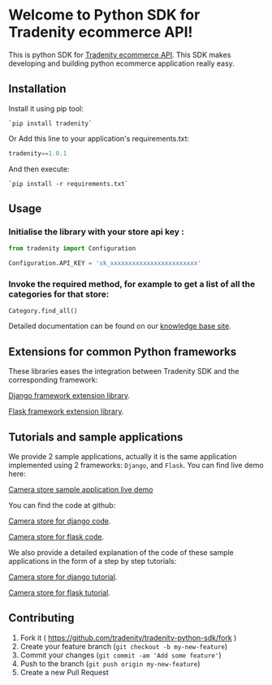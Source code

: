 Welcome to Python SDK for Tradenity ecommerce API!
=====================

This is python SDK for [Tradenity ecommerce API](https://www.tradenity.com).
This SDK makes developing and building python ecommerce application really easy. 

## Installation

Install it using pip tool:

    `pip install tradenity`

Or Add this line to your application's requirements.txt:

```python
tradenity==1.0.1
```

And then execute:

    `pip install -r requirements.txt`



## Usage

### Initialise the library with your store api key :
```python
from tradenity import Configuration

Configuration.API_KEY = 'sk_xxxxxxxxxxxxxxxxxxxxxxxx'
```

### Invoke the required method, for example to get a list of all the categories for that store:

`Category.find_all()`


Detailed documentation can be found on our [knowledge base site](http://docs.tradenity.com/kb/sdk/python/).


## Extensions for common Python frameworks

These libraries eases the integration between Tradenity SDK and the corresponding framework:

[Django framework extension library](https://github.com/tradenity/python-sdk-django-ext).

[Flask framework  extension library](https://github.com/tradenity/python-sdk-flask-ext).


## Tutorials and sample applications

We provide 2 sample applications, actually it is the same application implemented using 2 frameworks: `Django`, and `Flask`.
You can find live demo here:

[Camera store sample application live demo](http://camera-store-sample.tradenity.com/)

You can find the code at github:

[Camera store for django code](https://github.com/tradenity/camerastore-python-django-sample).

[Camera store for flask code](https://github.com/tradenity/camerastore-python-flask-sample).

We also provide a detailed explanation of the code of these sample applications in the form of a step by step tutorials:

[Camera store for django tutorial](http://docs.tradenity.com/kb/tutorials/python/django/).

[Camera store for flask tutorial](http://docs.tradenity.com/kb/tutorials/python/flask/).



## Contributing

1. Fork it ( https://github.com/tradenity/tradenity-python-sdk/fork )
2. Create your feature branch (`git checkout -b my-new-feature`)
3. Commit your changes (`git commit -am 'Add some feature'`)
4. Push to the branch (`git push origin my-new-feature`)
5. Create a new Pull Request
